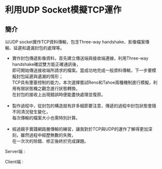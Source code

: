 利用UDP Socket模擬TCP運作
====
簡介
----
以UDP socket實作TCP資料傳輸，包含Three-way handshake、影像檔案傳輸、延遲和遺漏封包的處理等。

* 實作封包傳遞影像資料，首先建立傳送端與接收端連線，利用Three-way handshake確認雙方能正確通訊後，<br>即可開始傳送接收端所請求的檔案。當成功地完成一般資料傳輸，下一步要模擬封包延遲與遺漏的情形；<br>TCP具有壅塞控制的能力，本次選擇嘗試Reno和Tahoe兩種機制進行模擬，利用有限狀態機之觀念進行狀態轉換，<br>在封包的接收上出現錯誤時便能盡快處理並復原。<br><br>
* 製作過程中，從封包的構造就有許多細節要注意，傳遞的過程中封包狀態會隨不同清況發生變化，<br>每次傳輸的檔案大小也需特別計算。<br><br>
* 經過親手實踐網路層傳輸的練習，讓我對於TCP與UDP的運作了解得更加深刻，雖然過程中經歷無數的失敗，<br>在一次次的除錯、修正後終於完成課題。

Server端 : <br>

Client端 : <br>
